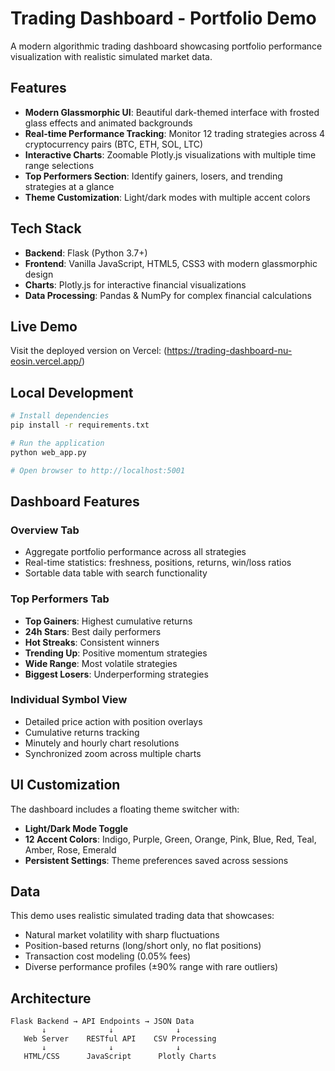 # Trading Dashboard - Portfolio Demo

A modern algorithmic trading dashboard showcasing portfolio performance visualization with realistic simulated market data.

## Features

- **Modern Glassmorphic UI**: Beautiful dark-themed interface with frosted glass effects and animated backgrounds
- **Real-time Performance Tracking**: Monitor 12 trading strategies across 4 cryptocurrency pairs (BTC, ETH, SOL, LTC)
- **Interactive Charts**: Zoomable Plotly.js visualizations with multiple time range selections
- **Top Performers Section**: Identify gainers, losers, and trending strategies at a glance
- **Theme Customization**: Light/dark modes with multiple accent colors

## Tech Stack

- **Backend**: Flask (Python 3.7+)
- **Frontend**: Vanilla JavaScript, HTML5, CSS3 with modern glassmorphic design
- **Charts**: Plotly.js for interactive financial visualizations
- **Data Processing**: Pandas & NumPy for complex financial calculations

## Live Demo

Visit the deployed version on Vercel: (https://trading-dashboard-nu-eosin.vercel.app/)

## Local Development

```bash
# Install dependencies
pip install -r requirements.txt

# Run the application
python web_app.py

# Open browser to http://localhost:5001
```

## Dashboard Features

### Overview Tab
- Aggregate portfolio performance across all strategies
- Real-time statistics: freshness, positions, returns, win/loss ratios
- Sortable data table with search functionality

### Top Performers Tab
- **Top Gainers**: Highest cumulative returns
- **24h Stars**: Best daily performers
- **Hot Streaks**: Consistent winners
- **Trending Up**: Positive momentum strategies
- **Wide Range**: Most volatile strategies
- **Biggest Losers**: Underperforming strategies

### Individual Symbol View
- Detailed price action with position overlays
- Cumulative returns tracking
- Minutely and hourly chart resolutions
- Synchronized zoom across multiple charts

## UI Customization

The dashboard includes a floating theme switcher with:
- **Light/Dark Mode Toggle**
- **12 Accent Colors**: Indigo, Purple, Green, Orange, Pink, Blue, Red, Teal, Amber, Rose, Emerald
- **Persistent Settings**: Theme preferences saved across sessions

## Data

This demo uses realistic simulated trading data that showcases:
- Natural market volatility with sharp fluctuations
- Position-based returns (long/short only, no flat positions)
- Transaction cost modeling (0.05% fees)
- Diverse performance profiles (±90% range with rare outliers)

## Architecture

```
Flask Backend → API Endpoints → JSON Data
       ↓              ↓              ↓
   Web Server    RESTful API    CSV Processing
       ↓              ↓              ↓
   HTML/CSS      JavaScript      Plotly Charts
```

